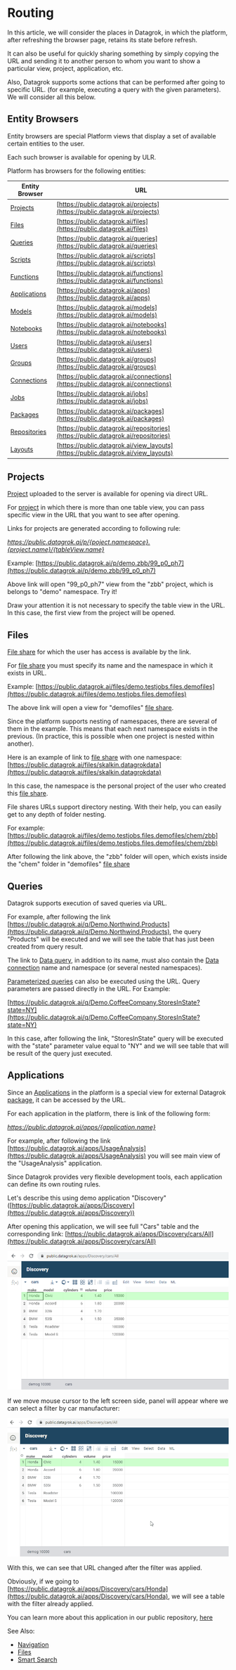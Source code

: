 <!-- TITLE: Routing -->
<!-- SUBTITLE: -->

# Routing

In this article, we will consider the places in Datagrok, in which the platform, after refreshing the browser page, retains its state before refresh.


It can also be useful for quickly sharing something by simply copying the URL and sending it to another person to whom you want to show a particular view, project, application, etc.


Also, Datagrok supports some actions that can be performed after going to specific URL. (for example, executing a query with the given parameters). We will consider all this below.

## Entity Browsers

Entity browsers are special Platform views that display a set of available certain entities to the user. 

Each such browser is available for opening by ULR.

Platform has browsers for the following entities:

| Entity Browser                                 | URL                                                                                |
|------------------------------------------------|------------------------------------------------------------------------------------|
| [Projects](project.md)             | [https://public.datagrok.ai/projects](https://public.datagrok.ai/projects)         |
| [Files](../access/file-shares.md)              | [https://public.datagrok.ai/files](https://public.datagrok.ai/files)               |
| [Queries](../access/data-query.md)             | [https://public.datagrok.ai/queries](https://public.datagrok.ai/queries)           |
| [Scripts](../develop/scripting.md)             | [https://public.datagrok.ai/scripts](https://public.datagrok.ai/scripts)           |
| [Functions](functions/function.md) | [https://public.datagrok.ai/functions](https://public.datagrok.ai/functions)       |
| [Applications](../develop/develop.md)          | [https://public.datagrok.ai/apps](https://public.datagrok.ai/apps)                 |
| [Models](../learn/predictive-modeling.md)      | [https://public.datagrok.ai/models](https://public.datagrok.ai/models)             |
| [Notebooks](../develop/jupyter-notebook.md)    | [https://public.datagrok.ai/notebooks](https://public.datagrok.ai/notebooks)       |
| [Users](../govern/user.md)                     | [https://public.datagrok.ai/users](https://public.datagrok.ai/users)               |
| [Groups](../govern/group.md)                   | [https://public.datagrok.ai/groups](https://public.datagrok.ai/groups)             |
| [Connections](../access/data-connection.md)    | [https://public.datagrok.ai/connections](https://public.datagrok.ai/connections)   |
| [Jobs](../access/data-job.md)                  | [https://public.datagrok.ai/jobs](https://public.datagrok.ai/jobs)                 |
| [Packages](../develop/develop.md)              | [https://public.datagrok.ai/packages](https://public.datagrok.ai/packages)         |
| [Repositories](../develop/develop.md)          | [https://public.datagrok.ai/repositories](https://public.datagrok.ai/repositories) |
| [Layouts](../visualize/view-layout.md)         | [https://public.datagrok.ai/view_layouts](https://public.datagrok.ai/view_layouts) |

## Projects

[Project](project.md) uploaded to the server is available for opening via direct URL. 


For [project](project.md) in which there is more than one table view, you can pass specific view in the URL that you want to see after opening.

Links for projects are generated according to following rule:

*https://public.datagrok.ai/p/{poject.namespace}.{project.name}/{tableView.name}*

Example: [https://public.datagrok.ai/p/demo.zbb/99_p0_ph7](https://public.datagrok.ai/p/demo.zbb/99_p0_ph7)

Above link will open "99_p0_ph7" view from the "zbb" project, which is belongs to "demo" namespace. Try it!

Draw your attention it is not necessary to specify the table view in the URL. In this case, the first view from the project will be opened.

## Files

[File share](../access/file-shares.md) for which the user has access is available by the link. 


For [file share](../access/file-shares.md) you must specify its name and the namespace in which it exists in URL. 

Example: [https://public.datagrok.ai/files/demo.testjobs.files.demofiles](https://public.datagrok.ai/files/demo.testjobs.files.demofiles)

The above link will open a view for "demofiles" [file share](../access/file-shares.md). 

Since the platform supports nesting of namespaces, there are several of them in the example. This means that each next namespace exists in the previous. (In practice, this is possible when one project is nested within another). 

Here is an example of link to [file share](../access/file-shares.md) with one namespace: [https://public.datagrok.ai/files/skalkin.datagrokdata](https://public.datagrok.ai/files/skalkin.datagrokdata)

In this case, the namespace is the personal project of the user who created this [file share](../access/file-shares.md).

File shares URLs support directory nesting. With their help, you can easily get to any depth of folder nesting.

For example: [https://public.datagrok.ai/files/demo.testjobs.files.demofiles/chem/zbb](https://public.datagrok.ai/files/demo.testjobs.files.demofiles/chem/zbb)

After following the link above, the "zbb" folder will open, which exists inside the "chem" folder in "demofiles" [file share](../access/file-shares.md)


## Queries

Datagrok supports execution of saved queries via URL.

For example, after following the link [https://public.datagrok.ai/q/Demo.Northwind.Products](https://public.datagrok.ai/q/Demo.Northwind.Products), the query "Products" will be executed and we will see the table that has just been created from query result.

The link to [Data query](../access/data-query.md), in addition to its name, must also contain the [Data connection](../access/data-connection.md) name and namespace (or several nested namespaces).

[Parameterized queries](../access/parameterized-queries.md) can also be executed using the URL. Query parameters are passed directly in the URL. For Example:

[https://public.datagrok.ai/q/Demo.CoffeeCompany.StoresInState?state=NY](https://public.datagrok.ai/q/Demo.CoffeeCompany.StoresInState?state=NY)

In this case, after following the link, "StoresInState" query will be executed with the "state" parameter value equal to "NY" and we will see  table that will be result of the query just executed.

## Applications

Since an [Applications](../develop/develop.md)  in the platform is a special view for external Datagrok [package](../develop/develop.md), it can be accessed by the URL.

For each application in the platform, there is link of the following form:
    
*https://public.datagrok.ai/apps/{application.name}*

For example, after following the link [https://public.datagrok.ai/apps/UsageAnalysis](https://public.datagrok.ai/apps/UsageAnalysis) you will see  main view of the "UsageAnalysis" application. 


Since Datagrok provides very flexible development tools, each application can define its own routing rules.

Let's describe this using demo application "Discovery" ([https://public.datagrok.ai/apps/Discovery](https://public.datagrok.ai/apps/Discovery))

After opening this application, we will see full "Cars" table and the corresponding link: [https://public.datagrok.ai/apps/Discovery/cars/All](https://public.datagrok.ai/apps/Discovery/cars/All)


![Discovery App All](../uploads/pictures/discovery-app-all.png "Discovery App All")


If we move mouse cursor to the left screen side,  panel will appear where we can select a filter by car manufacturer:


![Discovery App Filter](../uploads/gifs/discovery-app.gif "Discovery App Filter")


With this, we can see that URL changed after the filter was applied. 

Obviously, if we going to [https://public.datagrok.ai/apps/Discovery/cars/Honda](https://public.datagrok.ai/apps/Discovery/cars/Honda), we will see a table with the filter already applied.

You can learn more about this application in our public repository, [here](https://github.com/datagrok-ai/public/tree/master/packages/Discovery)

See Also:

  * [Navigation](navigation.md)
  * [Files](../access/file.md)
  * [Smart Search](smart-search.md)
